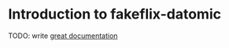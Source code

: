 # Introduction to fakeflix-datomic

TODO: write [great documentation](http://jacobian.org/writing/what-to-write/)
